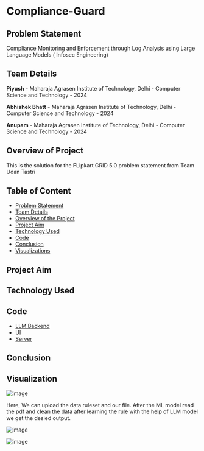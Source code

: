 # Compliance-Guard

## Problem Statement 

Compliance Monitoring and Enforcement through Log Analysis using Large Language Models ( Infosec Engineering)

## Team Details 

**Piyush** - Maharaja Agrasen Institute of Technology, Delhi - Computer Science and Technology - 2024

**Abhishek Bhatt** - Maharaja Agrasen Institute of Technology, Delhi - Computer Science and Technology - 2024

**Anupam** - Maharaja Agrasen Institute of Technology, Delhi - Computer Science and Technology - 2024

## Overview of Project

This is the solution for the FLipkart GRID 5.0 problem statement from Team Udan Tastri

## Table of Content

* [Problem Statement](https://github.com/piyush033/Compliance-Guard#problem-statement)
* [Team Details](https://github.com/piyush033/Compliance-Guard#team-details)
* [Overview of the Project](https://github.com/piyush033/Compliance-Guard#overview-of-project)
* [Project Aim](https://github.com/piyush033/Compliance-Guard#project-aim)
* [Technology Used](https://github.com/piyush033/Compliance-Guard#technology-used)
* [Code](https://github.com/piyush033/Compliance-Guard#code)
* [Conclusion](https://github.com/piyush033/Compliance-Guard#conclusion)
* [Visualizations](https://github.com/piyush033/Compliance-Guard#visualization)

## Project Aim 

## Technology Used

## Code

* [LLM Backend](https://github.com/piyush033/Compliance-Guard/blob/main/gd.ipynb)
* [UI](https://github.com/piyush033/Compliance-Guard/tree/main/UI)
* [Server](https://github.com/piyush033/Compliance-Guard/blob/main/Server/app.py)

## Conclusion


## Visualization

![image](https://github.com/piyush033/Compliance-Guard/assets/100412728/84bc3803-8f01-493f-9a7d-c5b3aea17d9c)

Here, We can upload the data ruleset and our file.
After the ML model read the pdf and clean the data after learning the rule with the help of LLM model we get the desied output.

![image](https://github.com/piyush033/Compliance-Guard/assets/100412728/9388ab5a-e286-4837-a380-1609464b7360)

![image](https://github.com/piyush033/Compliance-Guard/assets/100412728/376dd442-28a3-422b-8d2e-dfc63e90f519)



